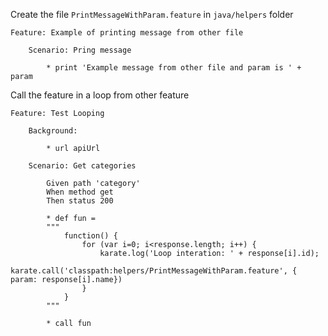 Create the file `PrintMessageWithParam.feature` in `java/helpers` folder

```gherkin
Feature: Example of printing message from other file

    Scenario: Pring message

        * print 'Example message from other file and param is ' + param
```

Call the feature in a loop from other feature

```gherkin
Feature: Test Looping

    Background:

        * url apiUrl

    Scenario: Get categories

        Given path 'category'
        When method get
        Then status 200
				
        * def fun = 
        """
            function() {
                for (var i=0; i<response.length; i++) {
                    karate.log('Loop interation: ' + response[i].id); 
                    karate.call('classpath:helpers/PrintMessageWithParam.feature', { param: response[i].name})
                }    
            }
        """

        * call fun
```